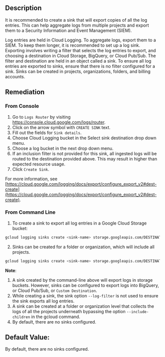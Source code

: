 ## Description

It is recommended to create a sink that will export copies of all the log entries. This can help aggregate logs from multiple projects and export them to a Security Information and Event Management (SIEM).

Log entries are held in Cloud Logging. To aggregate logs, export them to a SIEM. To keep them longer, it is recommended to set up a log sink. Exporting involves writing a filter that selects the log entries to export, and choosing a destination in Cloud Storage, BigQuery, or Cloud Pub/Sub. The filter and destination are held in an object called a sink. To ensure all log entries are exported to sinks, ensure that there is no filter configured for a sink. Sinks can be created in projects, organizations, folders, and billing accounts.

## Remediation

### From Console

1. Go to `Logs Router` by visiting https://console.cloud.google.com/logs/router.
2. Click on the arrow symbol with `CREATE SINK` text.
3. Fill out the fields for `Sink details`.
4. Choose Cloud Logging bucket in the Select sink destination drop down menu.
5. Choose a log bucket in the next drop down menu.
6. If an inclusion filter is not provided for this sink, all ingested logs will be routed to the destination provided above. This may result in higher than expected resource usage.
7. Click `Create Sink`.

For more information, see
[https://cloud.google.com/logging/docs/export/configure_export_v2#dest-create](https://cloud.google.com/logging/docs/export/configure_export_v2#dest-create).
### From Command Line

1. To create a sink to export all log entries in a Google Cloud Storage bucket:

```bash
gcloud logging sinks create <sink-name> storage.googleapis.com/DESTINATION_BUCKET_NAME
```
2. Sinks can be created for a folder or organization, which will include all projects.

```bash
gcloud logging sinks create <sink-name> storage.googleapis.com/DESTINATION_BUCKET_NAME --include-children --folder=FOLDER_ID | --organization=ORGANIZATION_ID
```

**Note**:
1. A sink created by the command-line above will export logs in storage buckets. However, sinks can be configured to export logs into BigQuery, or Cloud Pub/Sub, or `Custom Destination`.
2. While creating a sink, the sink option `--log-filter` is not used to ensure the sink exports all log entries.
3. A sink can be created at a folder or organization level that collects the logs of all the projects underneath bypassing the option `--include-children` in the gcloud command.
4. By default, there are no sinks configured.

## Default Value:

By default, there are no sinks configured.
